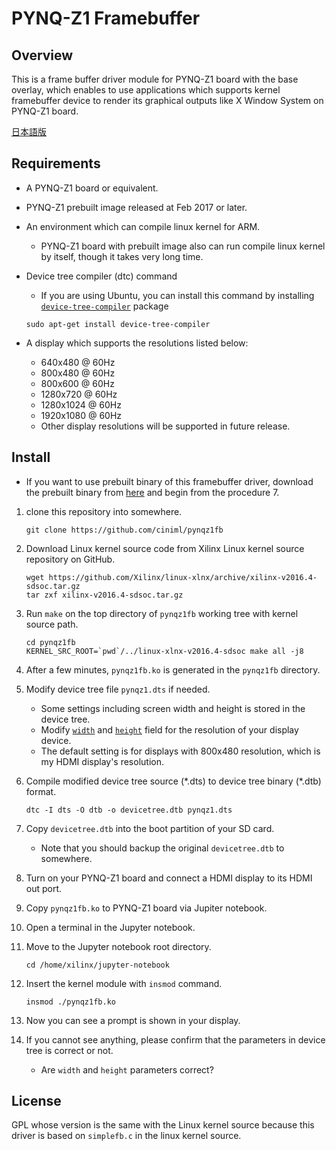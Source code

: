 # PYNQ-Z1 Framebuffer

## Overview
This is a frame buffer driver module for PYNQ-Z1 board with the base overlay,
which enables to use applications which supports kernel framebuffer device to render its graphical outputs like X Window System on PYNQ-Z1 board.

[日本語版](readme_ja.md)

## Requirements
* A PYNQ-Z1 board or equivalent.
* PYNQ-Z1 prebuilt image released at Feb 2017 or later.
* An environment which can compile linux kernel for ARM.
    * PYNQ-Z1 board with prebuilt image also can run compile linux kernel by itself, though it takes very long time.

* Device tree compiler (dtc) command
    * If you are using Ubuntu, you can install this command by installing [`device-tree-compiler`](https://launchpad.net/ubuntu/+source/device-tree-compiler) package
    
    ```
    sudo apt-get install device-tree-compiler
    ```

* A display which supports the resolutions listed below:
    * 640x480 @ 60Hz
    * 800x480 @ 60Hz
    * 800x600 @ 60Hz
    * 1280x720 @ 60Hz
    * 1280x1024 @ 60Hz
    * 1920x1080 @ 60Hz
    * Other display resolutions will be supported in future release.

## Install
* If you want to use prebuilt binary of this framebuffer driver, download the prebuilt binary from [here](https://github.com/ciniml/pynqz1fb/releases/download/v0.1/pynqz1fb_0.1.zip) and begin from the procedure 7.

1. clone this repository into somewhere.
  
    ```
    git clone https://github.com/ciniml/pynqz1fb
    ```

2. Download Linux kernel source code from Xilinx Linux kernel source repository on GitHub. 
    
    ```
    wget https://github.com/Xilinx/linux-xlnx/archive/xilinx-v2016.4-sdsoc.tar.gz
    tar zxf xilinx-v2016.4-sdsoc.tar.gz
    ```

3. Run `make` on the top directory of `pynqz1fb` working tree with kernel source path.
    
    ```
    cd pynqz1fb
    KERNEL_SRC_ROOT=`pwd`/../linux-xlnx-v2016.4-sdsoc make all -j8
    ```

4. After a few minutes, `pynqz1fb.ko` is generated in the `pynqz1fb` directory.

5. Modify device tree file `pynqz1.dts` if needed.
    * Some settings including screen width and height is stored in the device tree.
    * Modify [`width`](https://github.com/ciniml/pynqz1fb/blob/master/pynqz1.dts#L452) and [`height`](https://github.com/ciniml/pynqz1fb/blob/master/pynqz1.dts#L454) field for the resolution of your display device.
    * The default setting is for displays with 800x480 resolution, which is my HDMI display's resolution.
6. Compile modified device tree source (\*.dts) to device tree binary (\*.dtb) format.
    
    ```
    dtc -I dts -O dtb -o devicetree.dtb pynqz1.dts
    ```

7. Copy `devicetree.dtb` into the boot partition of your SD card.
    * Note that you should backup the original `devicetree.dtb` to somewhere.

8. Turn on your PYNQ-Z1 board and connect a HDMI display to its HDMI out port.

9. Copy `pynqz1fb.ko` to PYNQ-Z1 board via Jupiter notebook.

10. Open a terminal in the Jupyter notebook.

11. Move to the Jupyter notebook root directory.
    
    ```
    cd /home/xilinx/jupyter-notebook
    ```

12. Insert the kernel module with `insmod` command.
    
    ```
    insmod ./pynqz1fb.ko
    ```

13. Now you can see a prompt is shown in your display.

14. If you cannot see anything, please confirm that the parameters in device tree is correct or not.
    
    * Are `width` and `height` parameters correct? 

## License
GPL whose version is the same with the Linux kernel source because this driver is based on `simplefb.c` in the linux kernel source.
